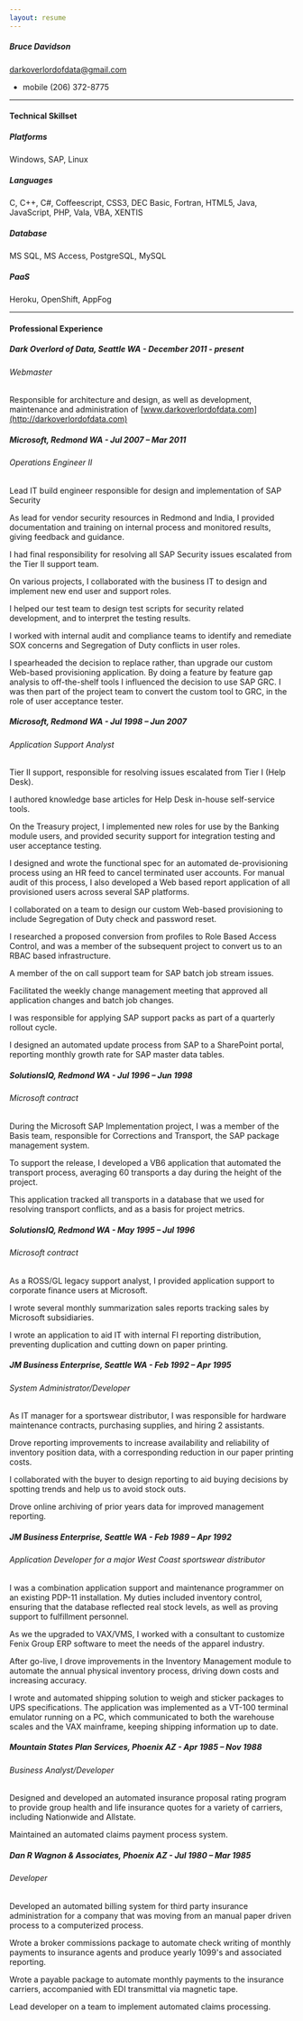```yaml
---
layout: resume
---
```

##### Bruce Davidson
[darkoverlordofdata@gmail.com](mailto:darkoverlordofdata@gmail.com)
 - mobile (206) 372-8775

* * *

#### Technical Skillset

##### Platforms

Windows, SAP, Linux

##### Languages

C, C++, C#, Coffeescript, CSS3, DEC Basic, Fortran, HTML5, Java, JavaScript, PHP, Vala, VBA, XENTIS

##### Database

MS SQL, MS Access, PostgreSQL, MySQL

##### PaaS

Heroku, OpenShift, AppFog

* * *

#### Professional Experience

##### Dark Overlord of Data, Seattle WA - December 2011 - present

###### Webmaster
Responsible for architecture and design, as well as development, maintenance and
administration of [www.darkoverlordofdata.com](http://darkoverlordofdata.com)


##### Microsoft, Redmond WA - Jul 2007 – Mar 2011

###### Operations Engineer II
Lead IT build engineer responsible for design and implementation of SAP Security

As lead for vendor security resources in Redmond and India, I provided documentation
and training on internal process and monitored results, giving feedback and guidance.

I had final responsibility for resolving all SAP Security issues
escalated from the Tier II support team.

On various projects, I collaborated with the business IT to design and
implement new end user and support roles.

I helped our test team to design test scripts for security related development,
and to interpret the testing results.

I worked with internal audit and compliance teams to identify and remediate SOX concerns
and Segregation of Duty conflicts in user roles.

I spearheaded the decision to replace rather, than upgrade our custom Web-based provisioning
application. By doing a feature by feature gap analysis to off-the-shelf tools
I influenced the decision to use SAP GRC. I was then part of the project team to convert
the custom tool to GRC, in the role of user acceptance tester.

##### Microsoft, Redmond WA - Jul 1998 – Jun 2007

###### Application Support Analyst
Tier II support, responsible for resolving issues escalated from Tier I (Help Desk).

I authored knowledge base articles for Help Desk in-house self-service tools.

On the Treasury project, I implemented new roles for use by the Banking module
users, and provided security support for integration testing and user acceptance
testing.

I designed and wrote the functional spec for an automated de-provisioning process
using an HR feed to cancel terminated user accounts. For manual audit of this
process, I also developed a Web based report application of all provisioned users
across several SAP platforms.

I collaborated on a team to design our custom Web-based provisioning to include Segregation
of Duty check and password reset.

I researched a proposed conversion from profiles to Role Based Access Control,
and was a  member of the subsequent project to convert us to an RBAC based
infrastructure.

A member of the on call support team for SAP batch job stream issues.

Facilitated the weekly change management meeting that approved all application changes
and batch job changes.

I was responsible for applying SAP support packs as part of a quarterly rollout cycle.

I designed an automated update process from SAP to a SharePoint portal, reporting monthly
growth rate for SAP master data tables.

##### SolutionsIQ, Redmond WA - Jul 1996 – Jun 1998

###### Microsoft contract

During the Microsoft SAP Implementation project, I was a member of the Basis team,
responsible for Corrections and Transport, the SAP package management system.

To support the release, I developed a VB6 application that automated the transport process,
averaging 60 transports a day during the height of the project.

This application tracked all transports in a database that we used for resolving transport conflicts,
and as a basis for project metrics.

##### SolutionsIQ, Redmond WA - May 1995 – Jul 1996

###### Microsoft contract

As a ROSS/GL legacy support analyst, I provided application support to corporate finance
users at Microsoft.

I wrote several monthly summarization sales reports tracking sales by
Microsoft subsidiaries.

I wrote an application to aid IT with internal FI reporting distribution,
preventing duplication and cutting down on paper printing.

##### JM Business Enterprise, Seattle WA - Feb 1992 – Apr 1995

###### System Administrator/Developer

As IT manager for a sportswear distributor, I was responsible for hardware maintenance
contracts, purchasing supplies, and hiring 2 assistants.

Drove reporting improvements to increase availability and reliability of inventory
position data, with a corresponding reduction in our paper printing costs.

I collaborated with the buyer to design reporting to aid buying decisions by spotting
trends and help us to avoid stock outs.

Drove online archiving of prior years data for improved management reporting.

##### JM Business Enterprise, Seattle WA - Feb 1989 – Apr 1992

###### Application Developer for a major West Coast sportswear distributor

I was a combination application support and maintenance programmer on an existing PDP-11
installation. My duties included inventory control, ensuring that the database reflected
real stock levels, as well as proving support to fulfillment personnel.

As we the upgraded to VAX/VMS, I worked with a consultant to customize
Fenix Group ERP software to meet the needs of the apparel industry.

After go-live, I drove improvements in the Inventory Management module to
automate the annual physical inventory process, driving down costs and increasing
accuracy.

I wrote and automated shipping solution to weigh and sticker packages to UPS
specifications. The application was implemented as a VT-100 terminal emulator running
on a PC, which communicated to both the warehouse scales and the VAX mainframe, keeping
shipping information up to date.

##### Mountain States Plan Services, Phoenix AZ - Apr 1985 – Nov 1988

###### Business Analyst/Developer

Designed and developed an automated insurance proposal rating program
to provide group health and life insurance quotes for a variety of carriers, including
Nationwide and Allstate.

Maintained an automated claims payment process system.

##### Dan R Wagnon & Associates, Phoenix AZ - Jul 1980 – Mar 1985

###### Developer

Developed an automated billing system for third party insurance administration for a
company that was moving from an manual paper driven process to a computerized process.

Wrote a broker commissions package to automate check writing of monthly payments to
insurance agents and produce yearly 1099's and associated reporting.

Wrote a payable package to automate monthly payments to the insurance carriers,
accompanied with EDI transmittal via magnetic tape.

Lead developer on a team to implement automated claims processing.
